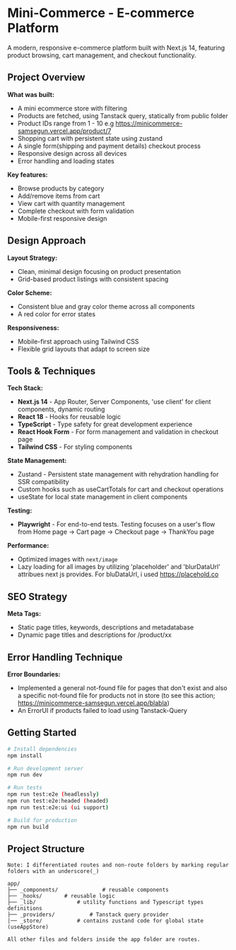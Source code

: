 # Mini-Commerce - E-commerce Platform

A modern, responsive e-commerce platform built with Next.js 14, featuring product browsing, cart management, and checkout functionality.

## Project Overview

**What was built:**

-   A mini ecommerce store with filtering
-   Products are fetched, using Tanstack query, statically from public folder
-   Product IDs range from 1 - 10 e.g https://minicommerce-samsegun.vercel.app/product/7
-   Shopping cart with persistent state using zustand
-   A single form(shipping and payment details) checkout process
-   Responsive design across all devices
-   Error handling and loading states

**Key features:**

-   Browse products by category
-   Add/remove items from cart
-   View cart with quantity management
-   Complete checkout with form validation
-   Mobile-first responsive design

## Design Approach

**Layout Strategy:**

-   Clean, minimal design focusing on product presentation
-   Grid-based product listings with consistent spacing

**Color Scheme:**

-   Consistent blue and gray color theme across all components
-   A red color for error states

**Responsiveness:**

-   Mobile-first approach using Tailwind CSS
-   Flexible grid layouts that adapt to screen size

## Tools & Techniques

**Tech Stack:**

-   **Next.js 14** - App Router, Server Components, 'use client' for client components, dynamic routing
-   **React 18** - Hooks for reusable logic
-   **TypeScript** - Type safety for great development experience
-   **React Hook Form** - For form management and validation in checkout page
-   **Tailwind CSS** - For styling components

**State Management:**

-   Zustand - Persistent state management with rehydration handling for SSR compatibility
-   Custom hooks such as useCartTotals for cart and checkout operations
-   useState for local state management in client components

**Testing:**

-   **Playwright** - For end-to-end tests. Testing focuses on a user's flow from Home page -> Cart page -> Checkout page -> ThankYou page

**Performance:**

-   Optimized images with `next/image`
-   Lazy loading for all images by utilizing 'placeholder' and 'blurDataUrl' attribues next js provides. For bluDataUrl, i used https://placehold.co

## SEO Strategy

**Meta Tags:**

-   Static page titles, keywords, descriptions and metadatabase
-   Dynamic page titles and descriptions for /product/xx

## Error Handling Technique

**Error Boundaries:**

-   Implemented a general not-found file for pages that don't exist and also a specific not-found file for products not in store (to see this action; https://minicommerce-samsegun.vercel.app/blabla)
-   An ErrorUI if products failed to load using Tanstack-Query

## Getting Started

```bash
# Install dependencies
npm install

# Run development server
npm run dev

# Run tests
npm run test:e2e (headlessly)
npm run test:e2e:headed (headed)
npm run test:e2e:ui (ui support)

# Build for production
npm run build
```

## Project Structure

```
Note: I differentiated routes and non-route folders by marking regular folders with an underscore(_)

app/
├── _components/              # reusable components
├── _hooks/       # reusable logic
├── _lib/             # utility functions and Typescript types definitions
├── _providers/           # Tanstack query provider
|── _store/           # contains zustand code for global state (useAppStore)

All other files and folders inside the app folder are routes.

```
